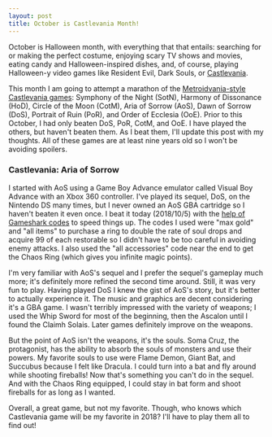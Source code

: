 ```yaml
---
layout: post
title: October is Castlevania Month! 
---
```


October is Halloween month, with everything that that entails: searching for or making the perfect costume, enjoying scary TV shows and movies, eating candy and Halloween-inspired dishes, and, of course, playing Halloween-y video games like Resident Evil, Dark Souls, or [Castlevania](https://www.wikiwand.com/en/Castlevania). 

This month I am going to attempt a marathon of the [Metroidvania-style](https://www.wikiwand.com/en/Metroidvania) [Castlevania games](https://www.konami.com/games/castlevania/eu/en/history): Symphony of the Night (SotN), Harmony of Dissonance (HoD), Circle of the Moon (CotM), Aria of Sorrow (AoS), Dawn of Sorrow (DoS), Portrait of Ruin (PoR), and Order of Ecclesia (OoE). Prior to this October, I had only beaten DoS, PoR, CotM, and OoE. I have played the others, but haven't beaten them. As I beat them, I'll update this post with my thoughts. All of these games are at least nine years old so I won't be avoiding spoilers.

### Castlevania: Aria of Sorrow

I started with AoS using a Game Boy Advance emulator called Visual Boy Advance with an Xbox 360 controller. I've played its sequel, DoS, on the Nintendo DS many times, but I never owned an AoS GBA cartridge so I haven't beaten it even once. I beat it today (2018/10/5) with the [help of Gameshark codes](https://www.neoseeker.com/castlevania-aria/gameshark/gba/) to speed things up. The codes I used were "max gold" and "all items" to purchase a ring to double the rate of soul drops and acquire 99 of each restorable so I didn't have to be too careful in avoiding enemy attacks. I also used the "all accessories" code near the end to get the Chaos Ring (which gives you infinite magic points). 

I'm very familiar with AoS's sequel and I prefer the sequel's gameplay much more; it's definitely more refined the second time around. Still, it was very fun to play. Having played DoS I knew the gist of AoS's story, but it's better to actually experience it. The music and graphics are decent considering it's a GBA game. I wasn't terribly impressed with the variety of weapons; I used the Whip Sword for most of the beginning, then the Ascalon until I found the Claimh Solais. Later games definitely improve on the weapons. 

But the point of AoS isn't the weapons, it's the souls. Soma Cruz, the protagonist, has the ability to absorb the souls of monsters and use their powers. My favorite souls to use were Flame Demon, Giant Bat, and Succubus because I felt like Dracula. I could turn into a bat and fly around while shooting fireballs! Now that's something you can't do in the sequel. And with the Chaos Ring equipped, I could stay in bat form and shoot fireballs for as long as I wanted.

Overall, a great game, but not my favorite. Though, who knows which Castlevania game will be my favorite in 2018? I'll have to play them all to find out!

